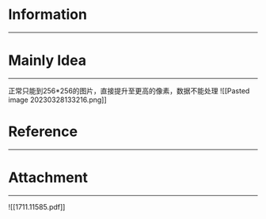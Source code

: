 # Information
---


# Mainly Idea
---
正常只能到256*256的图片，直接提升至更高的像素，数据不能处理
![[Pasted image 20230328133216.png]]

# Reference
---


# Attachment
---
![[1711.11585.pdf]]